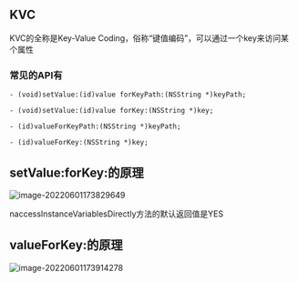 ## KVC

KVC的全称是Key-Value Coding，俗称“键值编码”，可以通过一个key来访问某个属性

### 常见的API有

```
- (void)setValue:(id)value forKeyPath:(NSString *)keyPath;

- (void)setValue:(id)value forKey:(NSString *)key;

- (id)valueForKeyPath:(NSString *)keyPath;

- (id)valueForKey:(NSString *)key; 
```

## setValue:forKey:的原理

![image-20220601173829649](http://xingyajie.oss-cn-hangzhou.aliyuncs.com/uPic/image-20220601173829649.png)

naccessInstanceVariablesDirectly方法的默认返回值是YES

## valueForKey:的原理

![image-20220601173914278](http://xingyajie.oss-cn-hangzhou.aliyuncs.com/uPic/image-20220601173914278.png)